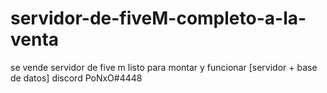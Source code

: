 # servidor-de-fiveM-completo-a-la-venta
se vende servidor de five m listo para montar y funcionar [servidor + base de datos] discord PoNxO#4448
